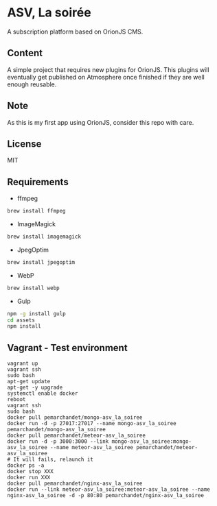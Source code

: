 # ASV, La soirée
A subscription platform based on OrionJS CMS.

## Content
A simple project that requires new plugins for OrionJS. This plugins will
eventually get published on Atmosphere once finished if they are well
enough reusable.

## Note
As this is my first app using OrionJS, consider this repo with care.

## License
MIT

## Requirements
* ffmpeg
```bash
brew install ffmpeg
```
* ImageMagick
```bash
brew install imagemagick
```
* JpegOptim
```bash
brew install jpegoptim
```
* WebP
```bash
brew install webp
```
* Gulp
```bash
npm -g install gulp
cd assets
npm install
```

## Vagrant - Test environment
```
vagrant up
vagrant ssh
sudo bash
apt-get update
apt-get -y upgrade
systemctl enable docker
reboot
vagrant ssh
sudo bash
docker pull pemarchandet/mongo-asv_la_soiree
docker run -d -p 27017:27017 --name mongo-asv_la_soiree pemarchandet/mongo-asv_la_soiree
docker pull pemarchandet/meteor-asv_la_soiree
docker run -d -p 3000:3000 --link mongo-asv_la_soiree:mongo-asv_la_soiree --name meteor-asv_la_soiree pemarchandet/meteor-asv_la_soiree
# It will fails, relaunch it
docker ps -a
docker stop XXX
docker run XXX
docker pull pemarchandet/nginx-asv_la_soiree
docker run --link meteor-asv_la_soiree:meteor-asv_la_soiree --name nginx-asv_la_soiree -d -p 80:80 pemarchandet/nginx-asv_la_soiree
```
